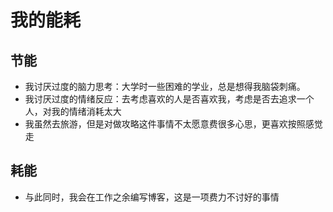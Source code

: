 # 我的能耗

## 节能

- 我讨厌过度的脑力思考：大学时一些困难的学业，总是想得我脑袋刺痛。
- 我讨厌过度的情绪反应：去考虑喜欢的人是否喜欢我，考虑是否去追求一个人，对我的情绪消耗太大
- 我虽然去旅游，但是对做攻略这件事情不太愿意费很多心思，更喜欢按照感觉走

## 耗能

- 与此同时，我会在工作之余编写博客，这是一项费力不讨好的事情